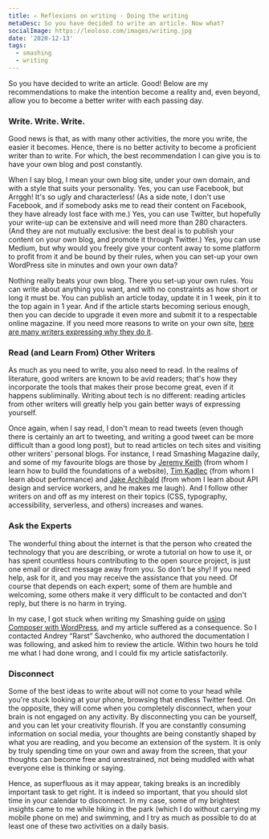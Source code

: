 ```yaml
---
title: ✍️ Reflexions on writing - Doing the writing
metaDesc: So you have decided to write an article. Now what?
socialImage: https://leoloso.com/images/writing.jpg
date: '2020-12-13'
tags:
  - smashing
  - writing
---
```


So you have decided to write an article. Good! Below are my recommendations to make the intention become a reality and, even beyond, allow you to become a better writer with each passing day.

### Write. Write. Write.

Good news is that, as with many other activities, the more you write, the easier it becomes. Hence, there is no better activity to become a proficient writer than to write. For which, the best recommendation I can give you is to have your own blog and post constantly. 

When I say blog, I mean your own blog site, under your own domain, and with a style that suits your personality. Yes, you can use Facebook, but Arrggh! It's so ugly and characterless! (As a side note, I don't use Facebook, and if somebody asks me to read their content on Facebook, they have already lost face with me.) Yes, you can use Twitter, but hopefully your write-up can be extensive and will need more than 280 characters. (And they are not mutually exclusive: the best deal is to publish your content on your own blog, and promote it through Twitter.) Yes, you can use Medium, but why would you freely give your content away to some platform to profit from it and be bound by their rules, when you can set-up your own WordPress site in minutes and own your own data?

Nothing really beats your own blog. There you set-up your own rules. You can write about anything you want, and with no constraints as how short or long it must be. You can publish an article today, update it in 1 week, pin it to the top again in 1 year. And if the article starts becoming serious enough, then you can decide to upgrade it even more and submit it to a respectable online magazine. If you need more reasons to write on your own site, [here are many writers expressing why they do it](https://adactio.com/journal/14333).

### Read (and Learn From) Other Writers

As much as you need to write, you also need to read. In the realms of literature, good writers are known to be avid readers; that's how they incorporate the tools that makes their prose become great, even if it happens subliminally. Writing about tech is no different: reading articles from other writers will greatly help you gain better ways of expressing yourself.

Once again, when I say read, I don't mean to read tweets (even though there is certainly an art to tweeting, and writing a good tweet can be more difficult than a good long post), but to read articles on tech sites and visiting other writers' personal blogs. For instance, I read Smashing Magazine daily, and some of my favourite blogs are those by [Jeremy Keith](https://adactio.com/) (from whom I learn how to build the foundations of a website), [Tim Kadlec](https://timkadlec.com) (from whom I learn about performance) and [Jake Archibald](https://jakearchibald.com/) (from whom I learn about API design and service workers, and he makes me laugh). And I follow other writers on and off as my interest on their topics (CSS, typography, accessibility, serverless, and others) increases and wanes.

### Ask the Experts

The wonderful thing about the internet is that the person who created the technology that you are describing, or wrote a tutorial on how to use it, or has spent countless hours contributing to the open source project, is just one email or direct message away from you. So don't be shy! If you need help, ask for it, and you may receive the assistance that you need. Of course that depends on each expert; some of them are humble and welcoming, some others make it very difficult to be contacted and don't reply, but there is no harm in trying.

In my case, I got stuck when writing my Smashing guide on [using Composer with WordPress](https://www.smashingmagazine.com/2019/03/composer-wordpress/), and my article suffered as a consequence. So I contacted Andrey “Rarst” Savchenko, who authored the documentation I was following, and asked him to review the article. Within two hours he told me what I had done wrong, and I could fix my article satisfactorily.

### Disconnect

Some of the best ideas to write about will not come to your head while you're stuck looking at your phone, browsing that endless Twitter feed. On the opposite, they will come when you completely disconnect, when your brain is not engaged on any activity. By disconnecting you can be yourself, and you can let your creativity flourish. If you are constantly consuming information on social media, your thoughts are being constantly shaped by what you are reading, and you become an extension of the system. It is only by truly spending time on your own and away from the screen, that your thoughts can become free and unrestrained, not being muddled with what everyone else is thinking or saying.

Hence, as superfluous as it may appear, taking breaks is an incredibly important task to get right. It is indeed so important, that you should slot time in your calendar to disconnect. In my case, some of my brightest insights came to me while hiking in the park (which I do without carrying my mobile phone on me) and swimming, and I try as much as possible to do at least one of these two activities on a daily basis.
